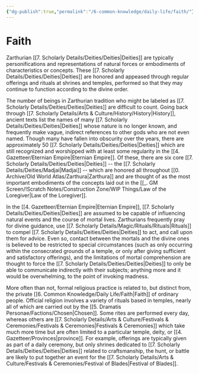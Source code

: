 ```yaml
---
{"dg-publish":true,"permalink":"/6-common-knowledge/daily-life/faith/"}
---
```


# Faith

Zarthurian [[7. Scholarly Details/Deities/Deities\|Deities]] are typically personifications and representations of natural forces or embodiments of characteristics or concepts. These [[7. Scholarly Details/Deities/Deities\|Deities]] are honored and appeased through regular offerings and rituals at shrines and temples, performed so that they may continue to function according to the divine order. 

The number of beings in Zarthurian tradition who might be labeled as [[7. Scholarly Details/Deities/Deities\|Deities]] are difficult to count. Going back through [[7. Scholarly Details/Arts & Culture/History/History\|History]], ancient texts list the names of many [[7. Scholarly Details/Deities/Deities\|Deities]] whose nature is no longer known, and frequently make vague, indirect references to other gods who are not even named. Though many have fallen into obscurity over the years, there are approximately 50 [[7. Scholarly Details/Deities/Deities\|Deities]] which are still recognized and worshipped with at least some regularity in the [[4. Gazetteer/Eternian Empire\|Eternian Empire]]. Of these, there are six core [[7. Scholarly Details/Deities/Deities\|Deities]] -- the [[7. Scholarly Details/Deities/Madjai\|Madjai]] -- which are honored all throughout [[0. Archive/Old World Atlas/Zarthura\|Zarthura]] and are thought of as the most important embodiments of the concepts laid out in the [[_. GM Screen/!Scratch Notes/Construction Zone/WIP Things/Law of the Loregiver\|Law of the Loregiver]]. 

In the [[4. Gazetteer/Eternian Empire\|Eternian Empire]], [[7. Scholarly Details/Deities/Deities\|Deities]] are assumed to be capable of influencing natural events and the course of mortal lives. Zarthurians frequently pray for divine guidance, use [[7. Scholarly Details/Magic/Rituals/Rituals\|Rituals]] to compel [[7. Scholarly Details/Deities/Deities\|Deities]] to act, and call upon them for advice. Even so, contact between the mortals and the divine ones is believed to be restricted to special circumstances (such as only occurring within the consecrated grounds of a temple, or only after giving sufficient and satisfactory offerings), and the limitations of mortal comprehension are thought to force the [[7. Scholarly Details/Deities/Deities\|Deities]] to only be able to communicate indirectly with their subjects; anything more and it would be overwhelming, to the point of invoking madness. 

More often than not, formal religious practice is related to, but distinct from, the private [[6. Common Knowledge/Daily Life/Faith\|Faith]] of ordinary people. Official religion involves a variety of rituals based in temples, nearly all of which are carried out by the [[5. Dramatis Personae/Factions/Chosen\|Chosen]]. Some rites are performed every day, whereas others are [[7. Scholarly Details/Arts & Culture/Festivals & Ceremonies/Festivals & Ceremonies\|Festivals & Ceremonies]] which take much more time but are often limited to a particular temple, deity, or [[4. Gazetteer/Provinces\|province]]. For example, offerings are typically given as part of a daily ceremony, but only shrines dedicated to [[7. Scholarly Details/Deities/Deities\|Deities]] related to craftsmanship, the hunt, or battle are likely to put together an event for the [[7. Scholarly Details/Arts & Culture/Festivals & Ceremonies/Festival of Blades\|Festival of Blades]]. 


